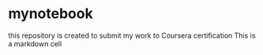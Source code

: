 # mynotebook
this repository is created to submit my work to Coursera certification
This is a markdown cell
